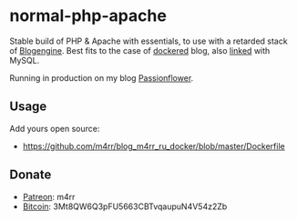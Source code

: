# normal-php-apache

Stable build of PHP & Apache with essentials, to use with a retarded stack of [Blogengine](https://blogengine.ru/). Best fits to the case of [dockered](https://github.com/m4rr/blog_m4rr_ru_docker) blog, also [linked](https://github.com/m4rr/blog_m4rr_ru_docker/blob/master/docker-compose.yml) with MySQL.

Running in production on my blog [Passionflower](https://blog.m4rr.ru/).

## Usage

Add yours open source:

- https://github.com/m4rr/blog_m4rr_ru_docker/blob/master/Dockerfile

## Donate

- [Patreon](https://patreon.com/m4rr): m4rr
- [Bitcoin](bitcoin:3Mt8QW6Q3pFU5663CBTvqaupuN4V54z2Zb): 3Mt8QW6Q3pFU5663CBTvqaupuN4V54z2Zb
